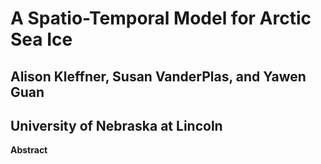 # A Spatio-Temporal Model for Arctic Sea Ice

## Alison Kleffner, Susan VanderPlas, and Yawen Guan

## University of Nebraska at Lincoln


**Abstract**